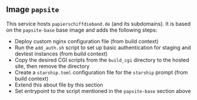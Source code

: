 
## Image `papsite`

This service hosts `papierschiffdieband.de` (and its subdomains).
It is based on the `papsite-base` base image and adds the following steps:

- Deploy custom nginx configuration file (from build context)
- Run the `add_auth.sh` script to set up basic authentication for staging and devtest instances (from build context)
- Copy the desired CGI scripts from the `build_cgi` directory to the hosted site, then remove the directory
- Create a `starship.toml` configuration file for the `starship` prompt (from build context)
- Extend this about file by this section
- Set entrypoint to the script mentioned in the `papsite-base` section above
